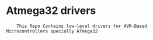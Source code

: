 # Atmega32 drivers

        This Repo Contains low-level drivers for AVR-Based Microcontrollers specially ATmega32
